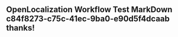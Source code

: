 <properties
ms.topic="hero-topic"
ms.test1="hero-topic"
ms.test2="test"/>


## OpenLocalization Workflow Test MarkDown c84f8273-c75c-41ec-9ba0-e90d5f4dcaab thanks!



<!--HONumber=Jul16_HO2-->


